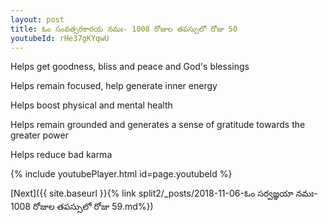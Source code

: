 ```yaml
---
layout: post
title: ఓం సంవత్సరకారయ నమః- 1008 రోజుల తపస్సులో రోజు 50
youtubeId: rHe37gKYqwU
---
```

 
 
Helps get goodness, bliss and peace and God's blessings
 
Helps remain focused, help generate inner energy 
 
Helps boost physical and mental health 
 
Helps remain grounded and generates a sense of gratitude towards the greater power 
 
Helps reduce bad karma
 
 
 
 


{% include youtubePlayer.html id=page.youtubeId %}
 
[Next]({{ site.baseurl }}{% link  split2/_posts/2018-11-06-ఓం సర్వజ్ఞయా నమః- 1008 రోజుల తపస్సులో రోజు 59.md%})
 
